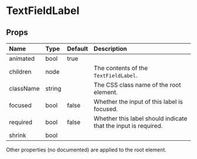 TextFieldLabel
==============



Props
-----


| Name | Type | Default | Description |
|:-----|:-----|:-----|:-----|
| animated | bool | true |   |
| children | node |  |  The contents of the `TextFieldLabel`. |
| className | string |  |  The CSS class name of the root element. |
| focused | bool | false |  Whether the input of this label is focused. |
| required | bool | false |  Whether this label should indicate that the input is required. |
| shrink | bool |  |   |

Other properties (no documented) are applied to the root element.
